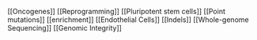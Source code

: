 [[Oncogenes]]
[[Reprogramming]]
[[Pluripotent stem cells]]
[[Point mutations]]
[[enrichment]]
[[Endothelial Cells]]
[[Indels]]
[[Whole-genome Sequencing]]
[[Genomic Integrity]]
